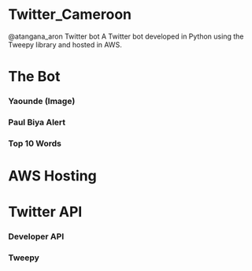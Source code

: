 # Twitter_Cameroon
@atangana_aron Twitter bot 
A Twitter bot developed in Python using the Tweepy library and hosted in AWS. 


# The Bot
### Yaounde (Image)


### Paul Biya Alert


### Top 10 Words


# AWS Hosting


# Twitter API
### Developer API
### Tweepy

